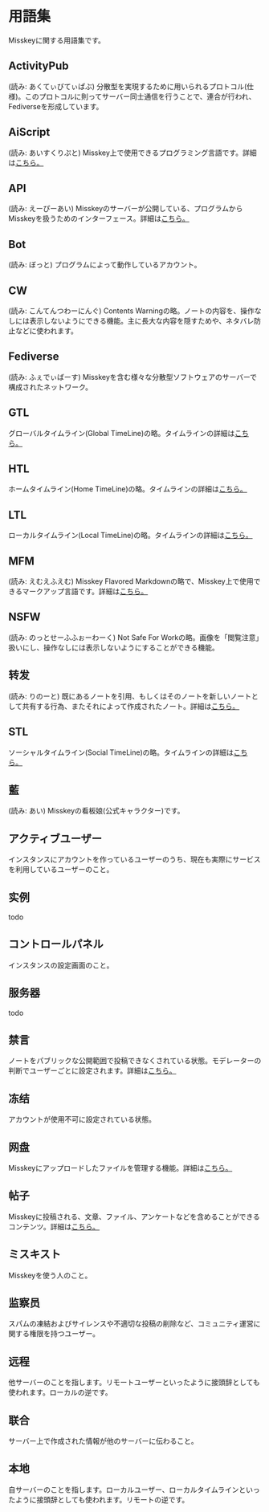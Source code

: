 # 用語集
Misskeyに関する用語集です。

## ActivityPub
(読み: あくてぃびてぃぱぶ) 分散型を実現するために用いられるプロトコル(仕様)。このプロトコルに則ってサーバー同士通信を行うことで、連合が行われ、Fediverseを形成しています。

## AiScript
(読み: あいすくりぷと) Misskey上で使用できるプログラミング言語です。詳細は[こちら。](../advanced/aiscript)

## API
(読み: えーぴーあい) Misskeyのサーバーが公開している、プログラムからMisskeyを扱うためのインターフェース。詳細は[こちら。](../advanced/api)

## Bot
(読み: ぼっと) プログラムによって動作しているアカウント。

## CW
(読み: こんてんつわーにんぐ) Contents Warningの略。ノートの内容を、操作なしには表示しないようにできる機能。主に長大な内容を隠すためや、ネタバレ防止などに使われます。

## Fediverse
(読み: ふぇでぃばーす) Misskeyを含む様々な分散型ソフトウェアのサーバーで構成されたネットワーク。

## GTL
グローバルタイムライン(Global TimeLine)の略。タイムラインの詳細は[こちら。](../features/timeline)

## HTL
ホームタイムライン(Home TimeLine)の略。タイムラインの詳細は[こちら。](../features/timeline)

## LTL
ローカルタイムライン(Local TimeLine)の略。タイムラインの詳細は[こちら。](../features/timeline)

## MFM
(読み: えむえふえむ) Misskey Flavored Markdownの略で、Misskey上で使用できるマークアップ言語です。詳細は[こちら。](../features/mfm)

## NSFW
(読み: のっとせーふふぉーわーく) Not Safe For Workの略。画像を「閲覧注意」扱いにし、操作なしには表示しないようにすることができる機能。

## 转发
(読み: りのーと) 既にあるノートを引用、もしくはそのノートを新しいノートとして共有する行為、またそれによって作成されたノート。詳細は[こちら。](../features/note)

## STL
ソーシャルタイムライン(Social TimeLine)の略。タイムラインの詳細は[こちら。](../features/timeline)

## 藍
(読み: あい) Misskeyの看板娘(公式キャラクター)です。

## アクティブユーザー
インスタンスにアカウントを作っているユーザーのうち、現在も実際にサービスを利用しているユーザーのこと。

## 实例
todo

## コントロールパネル
インスタンスの設定画面のこと。

## 服务器
todo

## 禁言
ノートをパブリックな公開範囲で投稿できなくされている状態。モデレーターの判断でユーザーごとに設定されます。詳細は[こちら。](../features/silence)

## 冻结
アカウントが使用不可に設定されている状態。

## 网盘
Misskeyにアップロードしたファイルを管理する機能。詳細は[こちら。](../features/drive)

## 帖子
Misskeyに投稿される、文章、ファイル、アンケートなどを含めることができるコンテンツ。詳細は[こちら。](../features/note)

## ミスキスト
Misskeyを使う人のこと。

## 监察员
スパムの凍結およびサイレンスや不適切な投稿の削除など、コミュニティ運営に関する権限を持つユーザー。

## 远程
他サーバーのことを指します。リモートユーザーといったように接頭辞としても使われます。ローカルの逆です。

## 联合
サーバー上で作成された情報が他のサーバーに伝わること。

## 本地
自サーバーのことを指します。ローカルユーザー、ローカルタイムラインといったように接頭辞としても使われます。リモートの逆です。
